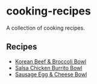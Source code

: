 # cooking-recipes
A collection of cooking recipes.

## Recipes
* [Korean Beef & Broccoli Bowl](https://github.com/boatski/cooking-recipes/blob/master/korean-beef-broccoli-bowl.md)
* [Salsa Chicken Burrito Bowl](https://github.com/boatski/cooking-recipes/blob/master/salsa-chicken-burrito-bowl.md)
* [Sausage Egg & Cheese Bowl](https://github.com/boatski/cooking-recipes/blob/master/sausage-egg-cheese-bowl.md)
